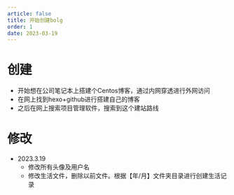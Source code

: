 ```yaml
---
article: false
title: 开始创建bolg
order: 1
date: 2023-03-19
---
```


# 创建
- 开始想在公司笔记本上搭建个Centos博客，通过内网穿透进行外网访问
- 在网上找到hexo+github进行搭建自己的博客
- 之后在网上搜索项目管理软件，搜索到这个建站路线

# 修改
- 2023.3.19
  - 修改所有头像及用户名
  - 修改生活文件，删除以前文件。根据【年/月】文件夹目录进行创建生活记录